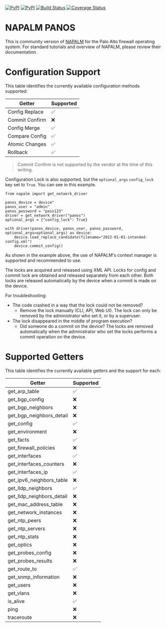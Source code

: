 [![PyPI](https://img.shields.io/pypi/v/napalm-panos.svg)](https://pypi.python.org/pypi/napalm-panos)
[![PyPI](https://img.shields.io/pypi/dm/napalm-panos.svg)](https://pypi.python.org/pypi/napalm-panos)
[![Build Status](https://travis-ci.org/napalm-automation/napalm-panos.svg?branch=master)](https://travis-ci.org/napalm-automation/napalm-panos)
[![Coverage Status](https://coveralls.io/repos/github/napalm-automation/napalm-panos/badge.svg?branch=develop)](https://coveralls.io/github/napalm-automation/napalm-panos?branch=develop)

# NAPALM PANOS

This is community version of [NAPALM](https://napalm.readthedocs.io/) for the Palo Alto firewall operating system. For standard tutorials and overview of NAPALM, please review their documentation.

# Configuration Support

This table identifies the currently available configuration methods supported:

| Getter                    | Supported |
| ------------------------- | --------- |
| Config Replace            | ✅        |
| Commit Confirm            | ❌        |
| Config Merge              | ✅        |
| Compare Config            | ✅        |
| Atomic Changes            | ✅        |
| Rollback                  | ✅        |

> Commit Confirm is not supported by the vendor at the time of this writing.

Configuration Lock is also supported, but the `optional_args` `config_lock` key set to `True`. You can see in this example.

```
from napalm import get_network_driver

panos_device = device"
panos_user = "admin"
panos_password = "pass123"
driver = get_network_driver("panos")
optional_args = {"config_lock": True}

with driver(panos_device, panos_user, panos_password, optional_args=optional_args) as device:
    device.load_replace_candidate(filename="2022-01-01-intended-config.xml")
    device.commit_config()
```

As shown in the example above, the use of NAPALM's context manager is supported and recommended to use. 

The locks are acquired and released using XML API. Locks for config and commit lock are obtained and released separately from each other. Both locks are
released automatically by the device when a commit is made on the device.

For troubleshooting:
- The code crashed in a way that the lock could not be removed?
    - Remove the lock manually (CLI, API, Web UI). The lock can only be removed by the administrator who set it, or by a superuser.
- The lock disappeared in the middle of program execution?
    - Did someone do a commit on the device? The locks are removed automatically when the administrator who set the locks performs a commit operation on the device.

# Supported Getters

This table identifies the currently available getters and the support for each:

| Getter                    | Supported |
| ------------------------- | --------- |
| get_arp_table             | ✅        |
| get_bgp_config            | ❌        |
| get_bgp_neighbors         | ❌        |
| get_bgp_neighbors_detail  | ❌        |
| get_config                | ✅        |
| get_environment           | ❌        |
| get_facts                 | ✅        |
| get_firewall_policies     | ❌        |
| get_interfaces            | ✅        |
| get_interfaces_counters   | ❌        |
| get_interfaces_ip         | ✅        |
| get_ipv6_neighbors_table  | ❌        |
| get_lldp_neighbors        | ✅        |
| get_lldp_neighbors_detail | ❌        |
| get_mac_address_table     | ❌        |
| get_network_instances     | ❌        |
| get_ntp_peers             | ❌        |
| get_ntp_servers           | ❌        |
| get_ntp_stats             | ❌        |
| get_optics                | ❌        |
| get_probes_config         | ❌        |
| get_probes_results        | ❌        |
| get_route_to              | ✅        |
| get_snmp_information      | ❌        |
| get_users                 | ❌        |
| get_vlans                 | ❌        |
| is_alive                  | ✅        |
| ping                      | ❌        |
| traceroute                | ❌        |
